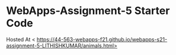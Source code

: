 # WebApps-Assignment-5 Starter Code

Hosted At < https://44-563-webapps-f21.github.io/webapps-s21-assignment-5-LITHISHKUMAR/animals.html>